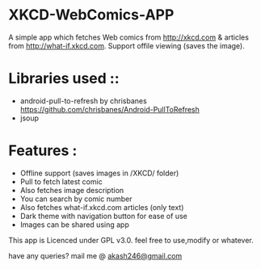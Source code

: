 # XKCD-WebComics-APP
A simple app which fetches Web comics from http://xkcd.com &amp; articles from http://what-if.xkcd.com. Support offile viewing
(saves the image). 

# Libraries used ::
* android-pull-to-refresh by chrisbanes https://github.com/chrisbanes/Android-PullToRefresh
* jsoup

# Features :
* Offline support (saves images in /XKCD/ folder)
* Pull to fetch latest comic
* Also fetches image description
* You can search by comic number
* Also fetches what-if.xkcd.com articles (only text)
* Dark theme with navigation button for ease of use
* Images can be shared using app


This app is Licenced under GPL v3.0.
feel free to use,modify or whatever.

have any queries? mail me @ akash246@gmail.com 

